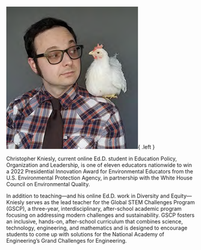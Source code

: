 ﻿---
layout: article.liquid
pageTitle: Online ED.D. Student Wins Educator Award from U.S. EPA 
url: online_epa
---
![Christopher Kniesly with a chicken on his shoulder](/img/epa.png){ .left } 

Christopher Kniesly, current online Ed.D. student in Education Policy, Organization and Leadership, is one of eleven educators nationwide to win a 2022 Presidential Innovation Award for Environmental Educators from the U.S. Environmental Protection Agency, in partnership with the White House Council on Environmental Quality. 

In addition to teaching—and his online Ed.D. work in Diversity and Equity—Kniesly serves as the lead teacher for the Global STEM Challenges Program (GSCP), a three-year, interdisciplinary, after-school academic program focusing on addressing modern challenges and sustainability. GSCP fosters an inclusive, hands-on, after-school curriculum that combines science, technology, engineering, and mathematics and is designed to encourage students to come up with solutions for the National Academy of Engineering’s Grand Challenges for Engineering. 